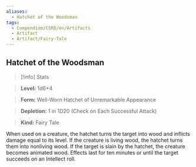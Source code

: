 ```yaml
---
aliases:
  - Hatchet of the Woodsman
tags:
  - Compendium/CSRD/en/Artifacts
  - Artifact
  - Artifact/Fairy-Tale
---
```

  
    
## Hatchet of the Woodsman    
>[!info] Stats    
> **Level:** 1d6+4    
> **Form:** Well-Worn Hatchet of Unremarkable Appearance    
> **Depletion:** 1 in 1D20 (Check on Each Successful Attack)    
> **Kind:** Fairy Tale  
    
When used on a creature, the hatchet turns the target into wood and inflicts damage equal to its level. If the creature is living wood, the hatchet turns them into nonliving wood. If the target is slain by the hatchet, the creature becomes animated wood. Effects last for ten minutes or until the target succeeds on an Intellect roll.
